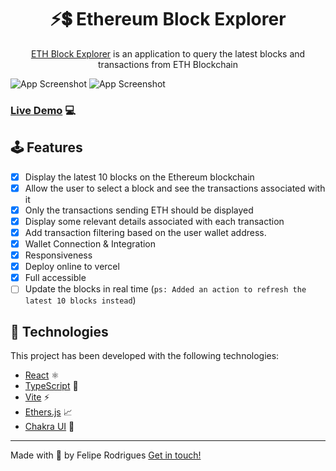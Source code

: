 <h1 align="center">
    ⚡💲 Ethereum Block Explorer
</h1>

<p align="center">
  <a href="https://blockfolio.com/">ETH Block Explorer</a> is an application to query the latest blocks and transactions from ETH Blockchain
</p>

![App Screenshot](https://res.cloudinary.com/dwrddgz8s/image/upload/v1629065654/Blockfolio_Clone_-_Screenshot_1_ohtl4o.png) 
![App Screenshot](https://res.cloudinary.com/dwrddgz8s/image/upload/v1629065654/Blockfolio_Clone_-_Screenshot_2_llhujx.png)

### [Live Demo](https://eth-block-explorer-ten.vercel.app/) 💻

## 🕹 Features
- [x] Display the latest 10 blocks on the Ethereum blockchain
- [x] Allow the user to select a block and see the transactions associated with it
- [x] Only the transactions sending ETH should be displayed
- [x] Display some relevant details associated with each transaction
- [x] Add transaction filtering based on the user wallet address.
- [x] Wallet Connection & Integration
- [x] Responsiveness
- [x] Deploy online to vercel
- [x] Full accessible 
- [ ] Update the blocks in real time (`ps: Added an action to refresh the latest 10 blocks instead`)

## 🚀 Technologies

This project has been developed with the following technologies:

- [React](https://reactjs.org/) ⚛
- [TypeScript](https://www.typescriptlang.org/) 💙
- [Vite](https://vitejs.dev/) ⚡️
- [Ethers.js](https://docs.ethers.io/v5/) 📈
- [Chakra UI](https://chakra-ui.com/) 💅

---

Made with 🖤 by Felipe Rodrigues [Get in touch!](https://www.linkedin.com/in/feliperodriguess/)
